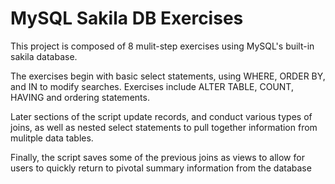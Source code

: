 # MySQL Sakila DB Exercises

This project is composed of 8 mulit-step exercises using MySQL's built-in sakila database.

The exercises begin with basic select statements, using WHERE, ORDER BY, and IN to modify searches. Exercises include ALTER TABLE, COUNT, HAVING and ordering statements.

Later sections of the script update records, and conduct various types of joins, as well as nested select statements to pull together information from mulitple data tables.

Finally, the script saves some of the previous joins as views to allow for users to quickly return to pivotal summary information from the database

